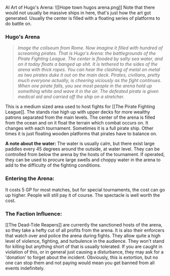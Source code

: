 AI Art of Hugo's Arena: ![[Hope town hugos arena.png]]
Note that there would not usually be massive ships in here, that's just how the art got generated. Usually the center is filled with a floating series of platforms to do battle on. 
### Hugo's Arena
> *Image the coliseum from Rome. Now imagine it filled with hundred of screaming pirates. That is Hugo's Arena: the battlegrounds of the Pirate Fighting League. The center is flooded by salty sea water, and on it today floats a banged up shit. It is tethered to the sides of the arena with thick ropes. You can hear the clashing of metal on metal as two pirates duke it out on the main deck. Pirates, civilians, pretty much everyone actually, is cheering viciously as the fight continues. When one pirate falls, you see most people in the arena hold up something white and wave it in the air. The defeated pirate is given medical aid and carried off the ship on a stretcher.*

This is a medium sized area used to host fights for [[The Pirate Fighting League]]. The stands rise high up with upper decks for more wealthy patrons separated from the main levels. The center of the arena is filled from the ocean and on it float the terrain which combat occurs on. It changes with each tournament. Sometimes it is a full pirate ship. Other times it is just floating wooden platforms that pirates have to balance on.

**A note about the water:** The water is usually calm, but there exist large paddles every 45 degrees around the outside, at water level. They can be controlled from below the arena by the hosts of the tournament. If operated, they can be used to procure large swells and choppy water in the arena to add to the difficulty of the fighting conditions. 

### Entering the Arena:
It costs 5 GP for most matches, but for special tournaments, the cost can go up higher. People will still pay it of course. The spectacle is well worth the cost. 

### The Faction Influence:
[[The Dead-Tide Reapers]] are currently the sanctioned hosts of the arena, so they take a hefty cut of all profits from the arena. It is also their enforcers that watch over and police the arena during fights. They allow quite a high level of violence, fighting, and turbulence in the audience. They won't stand for killing but anything short of that is usually tolerated. If you are caught in violation of this, or in general just causing a disturbance, they may ask for a 'donation' to forget about the incident. Obviously, this is extortion, but no one can stop them and not paying would mean you get banned from all events indefinitely. 